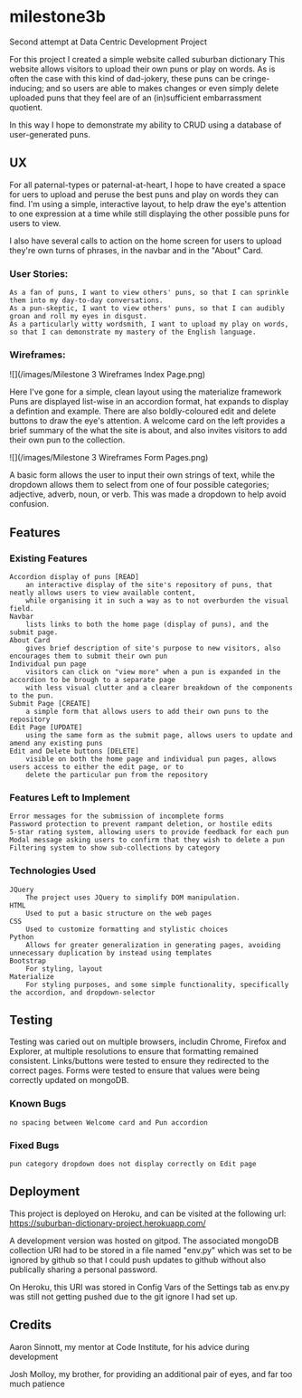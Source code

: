 # milestone3b
Second attempt at Data Centric Development Project

For this project I created a simple website called suburban dictionary 
This website allows visitors to upload their own puns or play on words.
As is often the case with this kind of dad-jokery, these puns can be cringe-inducing;
and so users are able to makes changes or even simply delete uploaded puns 
that they feel are of an (in)sufficient embarrassment quotient.

In this way I hope to demonstrate my ability to CRUD using a database of user-generated puns.

## UX

For all paternal-types or paternal-at-heart, I hope to have created a space for uers to upload and peruse the best 
puns and play on words they can find. I'm using a simple, interactive layout, to help draw the eye's attention to one 
expression at a time while still displaying the other possible puns for users to view.

I also have several calls to action on the home screen for users to upload they're own turns of phrases, in the navbar
and in the "About" Card.

### User Stories:

    As a fan of puns, I want to view others' puns, so that I can sprinkle them into my day-to-day conversations.
    As a pun-skeptic, I want to view others' puns, so that I can audibly groan and roll my eyes in disgust.
    As a particularly witty wordsmith, I want to upload my play on words, so that I can demonstrate my mastery of the English language.

### Wireframes:

![](/images/Milestone 3 Wireframes Index Page.png)

Here I've gone for a simple, clean layout using the materialize framework
Puns are displayed list-wise in an accordion format, hat expands to display a defintion and example.
There are also boldly-coloured edit and delete buttons to draw the eye's attention.
A welcome card on the left provides a brief summary of the what the site is about, and also invites visitors to add their own pun to the collection.

![](/images/Milestone 3 Wireframes Form Pages.png)

A basic form allows the user to input their own strings of text,
while the dropdown allows them to select from one of four possible categories; adjective, adverb, noun, or verb.
This was made a dropdown to help avoid confusion.

## Features

### Existing Features

    Accordion display of puns [READ]
        an interactive display of the site's repository of puns, that neatly allows users to view available content,
        while organising it in such a way as to not overburden the visual field.
    Navbar
        lists links to both the home page (display of puns), and the submit page.
    About Card
        gives brief description of site's purpose to new visitors, also encourages them to submit their own pun
    Individual pun page
        visitors can click on "view more" when a pun is expanded in the accordion to be brough to a separate page 
        with less visual clutter and a clearer breakdown of the components to the pun.
    Submit Page [CREATE]
        a simple form that allows users to add their own puns to the repository
    Edit Page [UPDATE]
        using the same form as the submit page, allows users to update and amend any existing puns
    Edit and Delete buttons [DELETE]
        visible on both the home page and individual pun pages, allows users access to either the edit page, or to
        delete the particular pun from the repository

### Features Left to Implement

    Error messages for the submission of incomplete forms
    Password protection to prevent rampant deletion, or hostile edits
    5-star rating system, allowing users to provide feedback for each pun
    Modal message asking users to confirm that they wish to delete a pun
    Filtering system to show sub-collections by category

### Technologies Used

    JQuery
        The project uses JQuery to simplify DOM manipulation.
    HTML
        Used to put a basic structure on the web pages
    CSS
        Used to customize formatting and stylistic choices
    Python
        Allows for greater generalization in generating pages, avoiding unnecessary duplication by instead using templates
    Bootstrap
        For styling, layout
    Materialize
        For styling purposes, and some simple functionality, specifically the accordion, and dropdown-selector
    
## Testing

Testing was caried out on multiple browsers, includin Chrome, Firefox and Explorer, at multiple resolutions to ensure that formatting remained consistent.
Links/buttons were tested to ensure they redirected to the correct pages.
Forms were tested to ensure that values were being correctly updated on mongoDB.

### Known Bugs
    no spacing between Welcome card and Pun accordion

### Fixed Bugs
    pun category dropdown does not display correctly on Edit page

## Deployment

This project is deployed on Heroku, and can be visited at the following url: 
    https://suburban-dictionary-project.herokuapp.com/

A development version was hosted on gitpod. 
The  associated mongoDB collection URI had to be stored in a file named "env.py" which was set to be ignored by github
so that I could push updates to github without also publically sharing a personal password.

On Heroku, this URI was stored in Config Vars of the Settings tab as env.py was still not getting pushed due to the git ignore I had set up.

## Credits
Aaron Sinnott, my mentor at Code Institute, for his advice during development

Josh Molloy, my brother, for providing an additional pair of eyes, and far too much patience